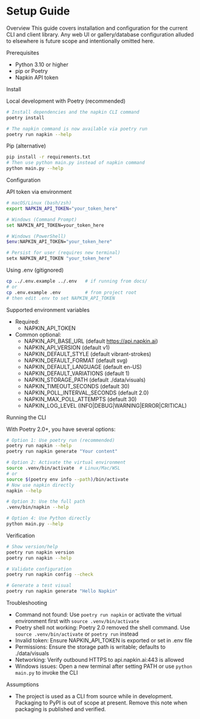 # Setup Guide

Overview
This guide covers installation and configuration for the current CLI and client library. Any web UI or gallery/database configuration alluded to elsewhere is future scope and intentionally omitted here.

Prerequisites
- Python 3.10 or higher
- pip or Poetry
- Napkin API token

Install

Local development with Poetry (recommended)
```bash
# Install dependencies and the napkin CLI command
poetry install

# The napkin command is now available via poetry run
poetry run napkin --help
```

Pip (alternative)
```bash
pip install -r requirements.txt
# Then use python main.py instead of napkin command
python main.py --help
```

Configuration

API token via environment
```bash
# macOS/Linux (bash/zsh)
export NAPKIN_API_TOKEN="your_token_here"

# Windows (Command Prompt)
set NAPKIN_API_TOKEN=your_token_here

# Windows (PowerShell)
$env:NAPKIN_API_TOKEN="your_token_here"

# Persist for user (requires new terminal)
setx NAPKIN_API_TOKEN "your_token_here"
```

Using .env (gitignored)
```bash
cp ../.env.example ../.env   # if running from docs/
# or
cp .env.example .env         # from project root
# then edit .env to set NAPKIN_API_TOKEN
```

Supported environment variables
- Required:
  - NAPKIN_API_TOKEN
- Common optional:
  - NAPKIN_API_BASE_URL (default https://api.napkin.ai)
  - NAPKIN_API_VERSION (default v1)
  - NAPKIN_DEFAULT_STYLE (default vibrant-strokes)
  - NAPKIN_DEFAULT_FORMAT (default svg)
  - NAPKIN_DEFAULT_LANGUAGE (default en-US)
  - NAPKIN_DEFAULT_VARIATIONS (default 1)
  - NAPKIN_STORAGE_PATH (default ./data/visuals)
  - NAPKIN_TIMEOUT_SECONDS (default 30)
  - NAPKIN_POLL_INTERVAL_SECONDS (default 2.0)
  - NAPKIN_MAX_POLL_ATTEMPTS (default 30)
  - NAPKIN_LOG_LEVEL (INFO|DEBUG|WARNING|ERROR|CRITICAL)

Running the CLI

With Poetry 2.0+, you have several options:

```bash
# Option 1: Use poetry run (recommended)
poetry run napkin --help
poetry run napkin generate "Your content"

# Option 2: Activate the virtual environment
source .venv/bin/activate  # Linux/Mac/WSL
# or
source $(poetry env info --path)/bin/activate
# Now use napkin directly
napkin --help

# Option 3: Use the full path
.venv/bin/napkin --help

# Option 4: Use Python directly
python main.py --help
```

Verification
```bash
# Show version/help
poetry run napkin version
poetry run napkin --help

# Validate configuration
poetry run napkin config --check

# Generate a test visual
poetry run napkin generate "Hello Napkin"
```

Troubleshooting
- Command not found: Use `poetry run napkin` or activate the virtual environment first with `source .venv/bin/activate`
- Poetry shell not working: Poetry 2.0 removed the shell command. Use `source .venv/bin/activate` or `poetry run` instead
- Invalid token: Ensure NAPKIN_API_TOKEN is exported or set in .env file
- Permissions: Ensure the storage path is writable; defaults to ./data/visuals
- Networking: Verify outbound HTTPS to api.napkin.ai:443 is allowed
- Windows issues: Open a new terminal after setting PATH or use `python main.py` to invoke the CLI

Assumptions
- The project is used as a CLI from source while in development. Packaging to PyPI is out of scope at present. Remove this note when packaging is published and verified.